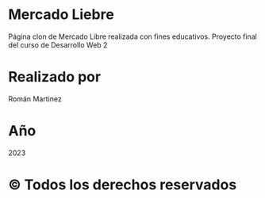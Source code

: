# Mercado Liebre
Página clon de Mercado Libre realizada con fines educativos.
Proyecto final del curso de Desarrollo Web 2

# Realizado por
Román Martinez

# Año
2023

# © Todos los derechos reservados
